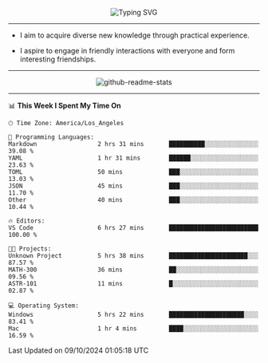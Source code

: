 <p align="center">
  <img src="https://readme-typing-svg.demolab.com?font=Fira+Code&weight=500&size=32&duration=2500&pause=1600&center=true&vCenter=true&random=false&width=1024&height=64&lines=Hi+there+%F0%9F%91%8B;I'm+delighted+you+could+make+it+here+%F0%9F%8E%89;I'm+Harry%2C+a+college+student+still+finding+my+way" alt="Typing SVG" />
</p>


---


- I aim to acquire diverse new knowledge through practical experience.

- I aspire to engage in friendly interactions with everyone and form interesting friendships.


---


<p align="center">
  <img src="https://github-readme-stats.vercel.app/api?username=Harry-Jing&show_icons=true" alt="github-readme-stats"/>
</p>


---

<!--START_SECTION:waka-->
📊 **This Week I Spent My Time On** 

```text
🕑︎ Time Zone: America/Los_Angeles

💬 Programming Languages: 
Markdown                 2 hrs 31 mins       ██████████░░░░░░░░░░░░░░░   39.08 % 
YAML                     1 hr 31 mins        ██████░░░░░░░░░░░░░░░░░░░   23.63 % 
TOML                     50 mins             ███░░░░░░░░░░░░░░░░░░░░░░   13.03 % 
JSON                     45 mins             ███░░░░░░░░░░░░░░░░░░░░░░   11.70 % 
Other                    40 mins             ███░░░░░░░░░░░░░░░░░░░░░░   10.44 % 

🔥 Editors: 
VS Code                  6 hrs 27 mins       █████████████████████████   100.00 % 

🐱‍💻 Projects: 
Unknown Project          5 hrs 38 mins       ██████████████████████░░░   87.57 % 
MATH-300                 36 mins             ██░░░░░░░░░░░░░░░░░░░░░░░   09.56 % 
ASTR-101                 11 mins             █░░░░░░░░░░░░░░░░░░░░░░░░   02.87 % 

💻 Operating System: 
Windows                  5 hrs 22 mins       █████████████████████░░░░   83.41 % 
Mac                      1 hr 4 mins         ████░░░░░░░░░░░░░░░░░░░░░   16.59 % 
```


 Last Updated on 09/10/2024 01:05:18 UTC
<!--END_SECTION:waka-->
